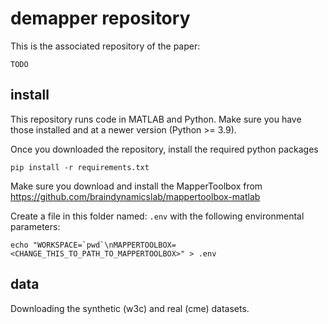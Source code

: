 # demapper repository

This is the associated repository of the paper:

    TODO

## install

This repository runs code in MATLAB and Python. Make sure you have those installed and at a newer version (Python >= 3.9). 

Once you downloaded the repository, install the required python packages

    pip install -r requirements.txt

Make sure you download and install the MapperToolbox from https://github.com/braindynamicslab/mappertoolbox-matlab

Create a file in this folder named: `.env` with the following environmental parameters:

    echo "WORKSPACE=`pwd`\nMAPPERTOOLBOX=<CHANGE_THIS_TO_PATH_TO_MAPPERTOOLBOX>" > .env

## data

Downloading the synthetic (w3c) and real (cme) datasets.

